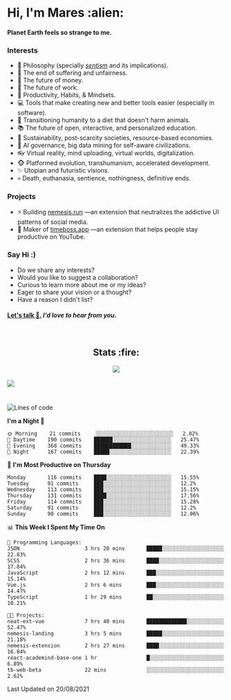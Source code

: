 <h1>Hi, I'm Mares :alien:</h1>

#### Planet Earth feels so strange to me.

### **Interests**

- 🌊 Philosophy (specially [_sentism_][sentismmedium] and its implications).
- 🎯 The end of suffering and unfairness.
- 💸 The future of money.
- 💼 The future of work.
- 🧠 Productivity, Habits, & Mindsets.
- 💻 Tools that make creating new and better tools easier (especially in software).
- 🥗 Transitioning humanity to a diet that doesn't harm animals.
- 📚 The future of open, interactive, and personalized education.
- 🌱 Sustainability, post-scarcity societies, resource-based economies.
- 🤖 AI governance, big data mining for self-aware civilizations.
- 👓 Virtual reality, mind uploading, virtual worlds, digitalization.
- 🐵 Platformed evolution, transhumanism, accelerated development.
- ✨ Utopian and futuristic visions.
- 💀 Death, euthanasia, sentience, nothingness, definitive ends.


### **Projects**

- ⚡ Building [nemesis.run](https://nemesis.run) —an extension that neutralizes the addictive UI patterns of social media.
- 💎 Maker of [timeboss.app](https://timeboss.app) —an extension that helps people stay productive on YouTube.


### **Say Hi :)**

- Do we share any interests?
- Would you like to suggest a collaboration?
- Curious to learn more about me or my ideas?
- Eager to share your vision or a thought?
- Have a reason I didn't list?

#### [Let's talk :wave:.](mailto:mareszhar@gmail.com) _I'd love to hear from you_.

[sentismmedium]: https://medium.com/@mareszhar/born-a-prisoner-a-reflection-about-life-its-struggles-and-a-plan-to-escape-d8566ce9b026

<br>

<h2 align="center">Stats :fire:</h2>

<div align="center">
  <img src="https://github-readme-streak-stats.herokuapp.com?user=mareszhar&theme=black-ice&hide_border=true&stroke=FFFFFF15&ring=DF8FFE&fire=DF8FFE&currStreakLabel=DF8FFE&background=1A232A&currStreakNum=86FFAB">
</div>

<!-- Add or remove this: &dates=B1AAB3FF at the end of the streak stats URL if they get bugged and aren't updating -->

<br>

<img src="https://activity-graph.herokuapp.com/graph?username=mareszhar&theme=nord&bg_color=00000000&color=979797&line=DF8FFE&point=00000000&area=true&hide_border=true">

<br>

<h1></h1>

<!--START_SECTION:waka-->
![Lines of code](https://img.shields.io/badge/From%20Hello%20World%20I%27ve%20Written-119261%20lines%20of%20code-blue)

**I'm a Night 🦉** 

```text
🌞 Morning    21 commits     ░░░░░░░░░░░░░░░░░░░░░░░░░   2.82% 
🌆 Daytime    190 commits    ██████░░░░░░░░░░░░░░░░░░░   25.47% 
🌃 Evening    368 commits    ████████████░░░░░░░░░░░░░   49.33% 
🌙 Night      167 commits    █████░░░░░░░░░░░░░░░░░░░░   22.39%

```
📅 **I'm Most Productive on Thursday** 

```text
Monday       116 commits    ████░░░░░░░░░░░░░░░░░░░░░   15.55% 
Tuesday      91 commits     ███░░░░░░░░░░░░░░░░░░░░░░   12.2% 
Wednesday    113 commits    ███░░░░░░░░░░░░░░░░░░░░░░   15.15% 
Thursday     131 commits    ████░░░░░░░░░░░░░░░░░░░░░   17.56% 
Friday       114 commits    ███░░░░░░░░░░░░░░░░░░░░░░   15.28% 
Saturday     91 commits     ███░░░░░░░░░░░░░░░░░░░░░░   12.2% 
Sunday       90 commits     ███░░░░░░░░░░░░░░░░░░░░░░   12.06%

```


📊 **This Week I Spent My Time On** 

```text
💬 Programming Languages: 
JSON                     3 hrs 20 mins       █████░░░░░░░░░░░░░░░░░░░░   22.83% 
SCSS                     2 hrs 36 mins       ████░░░░░░░░░░░░░░░░░░░░░   17.84% 
JavaScript               2 hrs 12 mins       ███░░░░░░░░░░░░░░░░░░░░░░   15.14% 
Vue.js                   2 hrs 6 mins        ███░░░░░░░░░░░░░░░░░░░░░░   14.47% 
TypeScript               1 hr 29 mins        ██░░░░░░░░░░░░░░░░░░░░░░░   10.21%

🐱‍💻 Projects: 
neat-ext-vue             7 hrs 40 mins       █████████████░░░░░░░░░░░░   52.47% 
nemesis-landing          3 hrs 5 mins        █████░░░░░░░░░░░░░░░░░░░░   21.18% 
nemesis-extension        2 hrs 27 mins       ████░░░░░░░░░░░░░░░░░░░░░   16.84% 
react-academind-base-one 1 hr                █░░░░░░░░░░░░░░░░░░░░░░░░   6.89% 
tb-web-beta              22 mins             ░░░░░░░░░░░░░░░░░░░░░░░░░   2.62%

```


 Last Updated on 20/08/2021
<!--END_SECTION:waka-->

